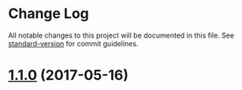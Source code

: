 # Change Log

All notable changes to this project will be documented in this file.
See [standard-version](https://github.com/conventional-changelog/standard-version) for commit guidelines.

<a name="1.1.0"></a>
# [1.1.0](https://github.com/driftyco/ionic-cli/compare/@ionic/cli-plugin-ionic-angular@1.0.0...@ionic/cli-plugin-ionic-angular@1.1.0) (2017-05-16)
